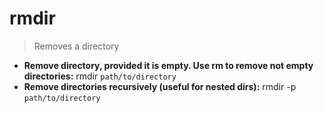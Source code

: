 # rmdir
> Removes a directory
- **Remove directory, provided it is empty. Use rm to remove not empty directories:**
rmdir `path/to/directory`
- **Remove directories recursively (useful for nested dirs):**
rmdir -p `path/to/directory`
